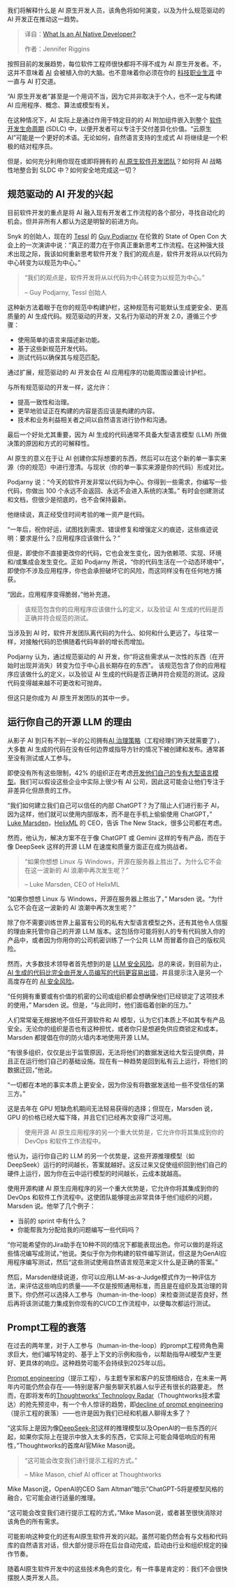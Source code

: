 <!--
title: 什么是AI原生开发者？
cover: https://cdn.thenewstack.io/media/2025/02/8156678c-getty-images-vabamsqjnr8-unsplashb.jpg
summary: 我们将解释什么是 AI 原生开发人员，该角色将如何演变，以及为什么规范驱动的 AI 开发正在推动这一趋势。
-->

我们将解释什么是 AI 原生开发人员，该角色将如何演变，以及为什么规范驱动的 AI 开发正在推动这一趋势。

> 译自：[What Is an AI Native Developer?](https://thenewstack.io/what-is-an-ai-native-developer/)
> 
> 作者：Jennifer Riggins

按照目前的发展趋势，每位软件工程师很快都将不得不成为 AI 原生开发者。不，这并不意味着 [AI](https://thenewstack.io/ai/) 会被植入你的大脑。也不意味着你必须在你的 [科技职业生涯](https://thenewstack.io/tech-careers/) 中一直与 AI 打交道。

“AI 原生开发者”甚至是一个用词不当，因为它并非取决于个人，也不一定与构建 AI 应用程序、概念、算法或模型有关。

在这种情况下，AI 实际上是通过作用于特定目的的 AI 附加组件嵌入到整个 [软件开发生命周期](https://thenewstack.io/software-development/) (SDLC) 中，以便开发者可以专注于交付差异化价值。“云原生 AI”可能是一个更好的术语。无论如何，自然语言支持的生成式 AI 将继续是一个积极的结对程序员。

但是，如何充分利用你现在或即将拥有的 [AI 原生软件开发团队](https://thenewstack.io/ai-engineering/)？如何将 AI 战略性地整合到 SLDC 中？如何安全地完成这一切？

## 规范驱动的 AI 开发的兴起

目前软件开发的重点是将 AI 融入现有开发者工作流程的各个部分，寻找自动化的机会。但并非所有人都认为这是明智的前进方向。

Snyk 的创始人，现在的 [Tessl](https://www.tessl.io/) 的 [Guy Podjarny](https://www.linkedin.com/in/guypo/) 在伦敦的 State of Open Con 大会上的一次演讲中说：“真正的潜力在于你真正重新思考工作流程。在这种强大技术出现之际，我该如何重新思考软件开发？我们的观点是，软件开发将从以代码为中心转变为以规范为中心。”

> “我们的观点是，软件开发将从以代码为中心转变为以规范为中心。”
>
> – Guy Podjarny, Tessl 创始人

这种新方法着眼于在你的规范中构建护栏，这种规范有可能默认生成更安全、更高质量的 AI 生成代码。规范驱动的开发，又名行为驱动的开发 2.0，遵循三个步骤：

- 使用简单的语言来描述新功能。
- 基于这些新规范开发代码。
- 测试代码以确保其与规范匹配。

通过扩展，规范驱动的 AI 开发会在 AI 应用程序的功能周围设置设计护栏。

与所有规范驱动的开发一样，这允许：

- 提高一致性和治理。
- 更早地验证正在构建的内容是否应该是构建的内容。
- 技术和业务利益相关者之间以自然语言进行协作和沟通。

最后一个好处尤其重要，因为 AI 生成的代码通常不具备大型语言模型 (LLM) 所做决策的原因和方式的可解释性。

AI 原生的意义在于让 AI 创建你实际想要的东西，然后可以在这个新的单一事实来源（你的规范）中进行澄清。与现状（你的单一事实来源是你的代码）形成对比。

Podjarny 说：“今天的软件开发非常以代码为中心。你得到一些需求，你编写一些代码，你做出 100 个永远不会返回、永远不会进入系统的决策。” 有时会创建测试和文档，但很少是彻底的，也不会保持最新。

他继续说，真正经受住时间考验的唯一资产是代码。

“一年后，祝你好运，试图找到需求、错误修复和增强定义的痕迹，这些痕迹说明：要求是什么？应用程序应该做什么？”

但是，即使你不直接更改你的代码，它也会发生变化，因为依赖项、实现、环境和/或集成会发生变化。正如 Podjarny 所说，“你的代码生活在一个动态环境中”，即使你不涉及应用程序，你也会承担破坏它的风险，而这同样没有在任何地方捕获。

“因此，应用程序变得脆弱，”他补充道。

> 该规范包含你的应用程序应该做什么的定义，以及验证 AI 生成的代码是否正确并符合规范的测试。

当涉及到 AI 时，软件开发团队离代码的为什么、如何和什么更远了。与往常一样，对接触代码的恐惧随着代码年龄的增长而增加。

Podjarny 认为，通过规范驱动的 AI 开发，你“将这些需求从一次性的东西（在开始时出现并消失）转变为位于中心且长期存在的东西”。
该规范包含了你的应用程序应该做什么的定义，以及验证 AI 生成的代码是否正确并符合规范的测试。这段代码变得越来越不可更改和可抛弃。

但这只是你成为 AI 原生开发团队的其中一步。

## 运行你自己的开源 LLM 的理由

从影子 AI 到只有不到一半的公司拥有[AI 治理策略](https://leaddev.com/software-quality/ai-governance-policy-engineering-managers-needed-yesterday)（工程经理们昨天就需要了），大多数 AI 生成的代码在没有任何边界或指导方针的情况下被创建和发布。通常甚至没有测试或人工参与。

即使没有所有这些限制，42% 的组织正在考虑[开发他们自己的专有大型语言模型](https://wire19.com/cios-in-the-us-rate-security-as-the-top-concern-in-gen-ai-adoption/)。我们可以假设这些企业中实际上很少有 AI 公司，因此这可能会让他们专注于非差异化但昂贵的工作。

“我们如何建立我们自己可以信任的内部 ChatGPT？为了阻止人们进行影子 AI，因为这样，他们就可以使用内部版本，而不是在手机上偷偷使用 ChatGPT，” [Luke Marsden](https://www.linkedin.com/in/luke-marsden-71b3789/)，[HelixML](https://tryhelix.ai/) 的 CEO，告诉 The New Stack，很多公司都在考虑。

然而，他认为，解决方案不在于像 ChatGPT 或 Gemini 这样的专有产品，而在于像 DeepSeek 这样的开源 LLM 在速度和质量方面正在成为挑战者。

> “如果你想想 Linux 与 Windows，开源在服务器上胜出了。为什么它不会在这一波新的 AI 浪潮中再次发生呢？”
>
> – Luke Marsden, CEO of HelixML

“如果你想想 Linux 与 Windows，开源在服务器上胜出了，” Marsden 说。“为什么它不会在这一波新的 AI 浪潮中再次发生呢？”

除了你不需要训练世界上最富有公司的私有大型语言模型之外，还有其他令人信服的理由来托管你自己的开源 LLM 版本。这包括你可能将别人的专有代码放入你的产品中，或者因为你用你的公司机密训练了一个公共 LLM 而冒着你自己的版权风险。

然而，大多数技术领导者首先想到的是 [LLM 安全风险](https://thenewstack.io/7-llm-risks-and-api-management-strategies/)。总的来说，到目前为止，[AI 生成的代码比完全由开发人员编写的代码更容易出错](https://thenewstack.io/more-ai-more-problems-for-software-developers-in-2025/)，并且提示注入是另一个高度存在的 [AI 安全风险](https://leaddev.com/software-quality/how-combat-generative-ai-security-risks)。

“任何拥有重要或有价值的机密的公司或组织都会想确保他们已经锁定了这项技术的使用，” Marsden 说。但是，“与此同时，他们面临着创新的压力。”

人们常常毫无根据地不信任开源软件和 AI 模型，认为它们本质上不如其专有产品安全。无论你的组织是否也有这种担忧，或者你只是想避免供应商锁定和成本，Marsden 都提倡在你的防火墙内本地使用开源 LLM。

“有很多组织，仅仅是出于监管原因，无法将他们的数据发送给大型云提供商，并且正在运行他们自己的基础设施。现在有一种趋势是回到私有云上运行，将他们的数据迁回，”他说。

“一切都在本地的事实本质上更安全，因为你没有将数据发送给一些不受信任的第三方。”

这是去年在 GPU 短缺危机期间无法轻易获得的选择；但现在，Marsden 说，GPU 的价格已经大幅下降，并且它们已经再次变得广泛可用。

> 使用开源 AI 原生应用程序的另一个重大优势是，它允许你将其集成到你的 DevOps 和软件工作流程中。

他认为，运行你自己的 LLM 的另一个优势是，这些开源推理模型（如 DeepSeek）运行的时间越长，答案就越好。这反过来又促使组织回到他们自己的硬件上运行，因为你在云中运行模型的时间越长，云成本就越高。

使用开源构建 AI 原生应用程序的另一个重大优势是，它允许你将其集成到你的 DevOps 和软件工作流程中。这使团队能够提出非常具体于他们组织的问题，Marsden 说。他举了几个例子：

- 当前的 sprint 中有什么？
- 你能帮我为分配给我的问题编写一些代码吗？

“你可能希望你的Jira助手在10种不同的情况下都能表现出色。你可以做的是将这些情况编写成测试，”他说。类似于你为你构建的软件编写测试，但这是为GenAI应用程序编写测试，然后“这些测试使用自然语言规范来定义什么是正确的答案。”

然后，Marsden继续说道，你可以应用LLM-as-a-Judge模式作为一种评估方法，来评估这些响应的质量——不仅是按照通用标准，而且是在组织及其治理的背景下。你仍然可以选择人工参与（human-in-the-loop）来检查测试是否良好，然后再将该测试能力集成到你现有的CI/CD工作流程中，以便每次都运行测试。

## Prompt工程的衰落

在过去的两年里，对于人工参与（human-in-the-loop）的prompt工程师角色需求巨大，他们编写特定的、基于上下文的示例和指令，以帮助指导AI模型产生更好、更具体的响应。这种趋势可能不会持续到2025年以后。

[Prompt engineering](https://thenewstack.io/prompt-engineering-get-llms-to-generate-the-content-you-want/)（提示工程），与主题专家和客户的反馈相结合，在未来一两年内可能仍然会存在——特别是客户服务聊天机器人似乎还有很长的路要走。
然而，在即将发布的[Thoughtworks’ Technology Radar](https://www.thoughtworks.com/en-gb/radar)（Thoughtworks技术雷达）的抢先预览中，有一个令人惊讶的趋势，即[decline of prompt engineering](https://www.linkedin.com/posts/mikemasonca_here-at-the-thoughtworks-technology-radar-ugcPost-7297461603166273536-jTQO/?utm_source=share&utm_medium=member_ios&rcm=ACoAAABZmmABHm6J2XQbSClzhanawgObP3_uJWc)（提示工程的衰落）——也许是因为我们已经和机器人聊得太多了？

“这实际上是因为像[DeepSeek-R1](https://www.deepseek.com/)这样的推理模型以及OpenAI的一些东西的兴起，如果你实际上在提示中放入太多的东西，它实际上可能会降低响应的有用性，”Thoughtworks的首席AI官Mike Mason说。

> “这可能会改变我们进行提示工程的方式。”
>
> – Mike Mason, chief AI officer at Thoughtworks

Mike Mason说，OpenAI的CEO Sam Altman“暗示”ChatGPT-5将是模型风格的融合，它可能会进行适量的推理。

“这可能会改变我们进行提示工程的方式，”Mike Mason说，或者甚至很快消除对该角色的所有需求。

可能影响这种变化的还有AI原生软件开发的兴起。虽然可能仍然会有与文档和代码库的自然语言对话，但大部分提示将在后台自动完成，启动由行业和组织规定的操作节奏。

随着AI原生软件开发中的这些技术角色的变化，有一件事是肯定的：我们不会很快摆脱人类开发人员。